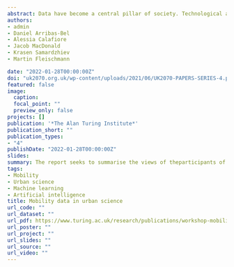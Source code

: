 ```yaml
---
abstract: Data have become a central pillar of society. Technological advances in computational power, storage and network platforms have enabled the production, processing, analysis and storage of large volumes of digital data. Information that previously could not be stored, or captured can now be digitally recorded. Digital data have become a key asset for government, businesses and individuals supporting their decision making processes and shaping human behaviour. A notable example has been the use of digital data to monitor the COVID-19 pandemic and inform the development of appropriate interventions. A key data stream has been location data from mobile phones. These data have enabled monitoring the geographic spread of COVID-19 in near-real time with technological companies, such as Apple and Google releasing regular mobility reports. More generally, mobile phone data are a rich source of information offering a unique opportunity to capture human behaviour at an unprecedented geographic and temporal resolution. Yet, key challenges remain, such as issues about privacy, representativeness, biases and the use of large, noisy and complex data sets.
authors:
- admin
- Daniel Arribas-Bel
- Alessia Calafiore
- Jacob MacDonald
- Krasen Samardzhiev
- Martin Fleischmann

date: "2022-01-28T00:00:00Z"
doi: "uk2070.org.uk/wp-content/uploads/2021/06/UK2070-PAPERS-SERIES-4.pdf"
featured: false
image:
  caption: 
  focal_point: ""
  preview_only: false
projects: []
publication: '*The Alan Turing Institute*'
publication_short: ""
publication_types:
- "4"
publishDate: "2022-01-28T00:00:00Z"
slides: 
summary: The report seeks to summarise the views of theparticipants of the Using mobility data in urban science online workshop on 27-28 October.
tags:
- Mobility
- Urban science
- Machine learning
- Artificial intelligence
title: Mobility data in urban science
url_code: ""
url_dataset: ""
url_pdf: https://www.turing.ac.uk/research/publications/workshop-mobility-data-urban-science-workshop-report
url_poster: ""
url_project: ""
url_slides: ""
url_source: ""
url_video: ""
---
```

